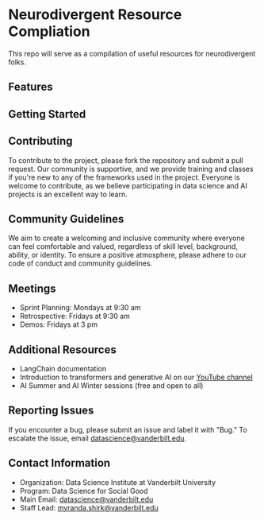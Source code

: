 # Neurodivergent Resource Compliation

This repo will serve as a compilation of useful resources for neurodivergent folks. 

## Features


## Getting Started



## Contributing

To contribute to the project, please fork the repository and submit a pull request. Our community is supportive, and we provide training and classes if you're new to any of the frameworks used in the project. Everyone is welcome to contribute, as we believe participating in data science and AI projects is an excellent way to learn.

## Community Guidelines

We aim to create a welcoming and inclusive community where everyone can feel comfortable and valued, regardless of skill level, background, ability, or identity. To ensure a positive atmosphere, please adhere to our code of conduct and community guidelines.

## Meetings

- Sprint Planning: Mondays at 9:30 am
- Retrospective: Fridays at 9:30 am
- Demos: Fridays at 3 pm

## Additional Resources

- LangChain documentation
- Introduction to transformers and generative AI on our [YouTube channel](https://www.youtube.com/channel/UC8C2_3L5gR9qLmL7rmb2BdQ)
- AI Summer and AI Winter sessions (free and open to all)

## Reporting Issues

If you encounter a bug, please submit an issue and label it with "Bug." To escalate the issue, email [datascience@vanderbilt.edu](mailto:datascience@vanderbilt.edu).

## Contact Information

- Organization: Data Science Institute at Vanderbilt University
- Program: Data Science for Social Good
- Main Email: [datascience@vanderbilt.edu](mailto:datascience@vanderbilt.edu)
- Staff Lead: [myranda.shirk@vanderbilt.edu](mailto:myranda.shirk@vanderbilt.edu)


